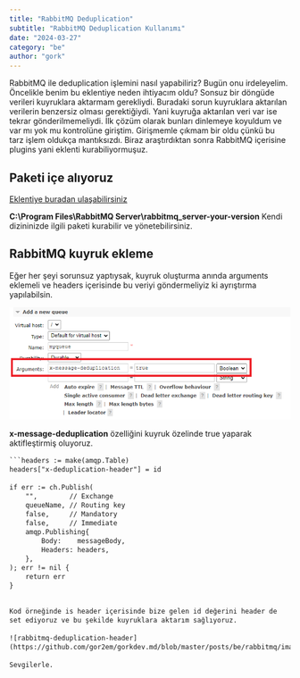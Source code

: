 ```yaml
---
title: "RabbitMQ Deduplication"
subtitle: "RabbitMQ Deduplication Kullanımı"
date: "2024-03-27"
category: "be"
author: "gork"
---
```


RabbitMQ ile deduplication işlemini nasıl yapabiliriz? Bugün onu irdeleyelim. Öncelikle benim bu eklentiye neden ihtiyacım oldu? Sonsuz bir döngüde verileri kuyruklara aktarmam gerekliydi.
Buradaki sorun kuyruklara aktarılan verilerin benzersiz olması gerektiğiydi. Yani kuyruğa aktarılan veri var ise tekrar gönderilmemeliydi. İlk çözüm olarak bunları dinlemeye koyuldum ve var mı yok mu kontrolüne giriştim. Girişmemle çıkmam bir oldu çünkü bu tarz işlem oldukça mantıksızdı. Biraz araştırdıktan sonra RabbitMQ içerisine plugins yani eklenti kurabiliyormuşuz.

## Paketi içe alıyoruz

[Eklentiye buradan ulaşabilirsiniz](https://github.com/noxdafox/rabbitmq-message-deduplication)

**C:\Program Files\RabbitMQ Server\rabbitmq_server-your-version**
Kendi dizininizde ilgili paketi kurabilir ve yönetebilirsiniz.

## RabbitMQ kuyruk ekleme
Eğer her şeyi sorunsuz yaptıysak, kuyruk oluşturma anında arguments eklemeli ve headers içerisinde bu veriyi göndermeliyiz ki ayrıştırma yapılabilsin.


![rabbitmq-deduplication-arguments](https://github.com/gor2em/gorkdev.md/blob/master/posts/be/rabbitmq/images/queue.png)

**x-message-deduplication** özelliğini kuyruk özelinde true yaparak aktifleştirmiş oluyoruz.

	```headers := make(amqp.Table)
	headers["x-deduplication-header"] = id

	if err := ch.Publish(
		"",        // Exchange
		queueName, // Routing key
		false,     // Mandatory
		false,     // Immediate
		amqp.Publishing{
			Body:    messageBody,
			Headers: headers,
		},
	); err != nil {
		return err
	}
  ```

Kod örneğinde is header içerisinde bize gelen id değerini header de set ediyoruz ve bu şekilde kuyruklara aktarım sağlıyoruz.

![rabbitmq-deduplication-header](https://github.com/gor2em/gorkdev.md/blob/master/posts/be/rabbitmq/images/deduplication.png)

Sevgilerle.
